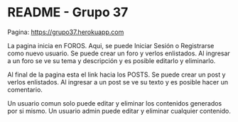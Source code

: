 # README - Grupo 37


Pagina:
https://grupo37.herokuapp.com

La pagina inicia en FOROS. Aqui, se puede Iniciar Sesión o Registrarse como nuevo usuario. Se puede crear un foro y verlos enlistados. Al ingresar a un foro se ve su tema y descripción y es posible editarlo y eliminarlo.

Al final de la pagina esta el link hacia los POSTS. Se puede crear un post y verlos enlistados. Al ingresar a un post se ve su texto y es posible hacer un comentario.

Un usuario comun solo puede editar y eliminar los contenidos generados por si mismo. Un usuario admin puede editar y eliminar cualquier contenido.
